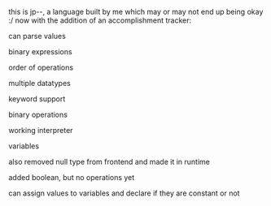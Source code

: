 this is jp--, a language built by me which may or may not end up being okay :/ now with the addition of an accomplishment tracker: 

can parse values

binary expressions

order of operations

multiple datatypes

keyword support

binary operations

working interpreter

variables

also removed null type from frontend and made it in runtime

added boolean, but no operations yet

can assign values to variables and declare if they are constant or not